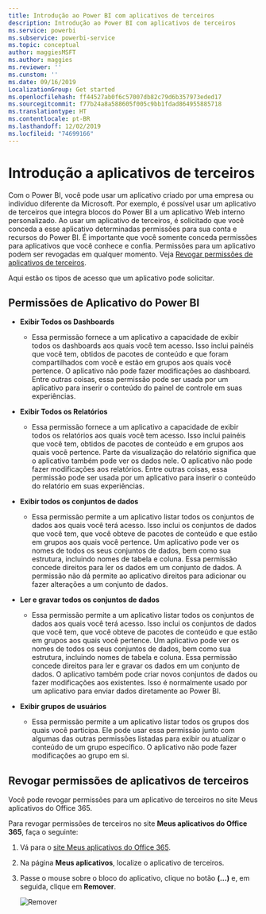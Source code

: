 ```yaml
---
title: Introdução ao Power BI com aplicativos de terceiros
description: Introdução ao Power BI com aplicativos de terceiros
ms.service: powerbi
ms.subservice: powerbi-service
ms.topic: conceptual
author: maggiesMSFT
ms.author: maggies
ms.reviewer: ''
ms.cunstom: ''
ms.date: 09/16/2019
LocalizationGroup: Get started
ms.openlocfilehash: ff44527ab0f6c57007db82c79d6b357973eded17
ms.sourcegitcommit: f77b24a8a588605f005c9bb1fdad864955885718
ms.translationtype: HT
ms.contentlocale: pt-BR
ms.lasthandoff: 12/02/2019
ms.locfileid: "74699166"
---
```

# <a name="get-started-with-third-party-apps"></a>Introdução a aplicativos de terceiros

Com o Power BI, você pode usar um aplicativo criado por uma empresa ou indivíduo diferente da Microsoft. Por exemplo, é possível usar um aplicativo de terceiros que integra blocos do Power BI a um aplicativo Web interno personalizado. Ao usar um aplicativo de terceiros, é solicitado que você conceda a esse aplicativo determinadas permissões para sua conta e recursos do Power BI. É importante que você somente conceda permissões para aplicativos que você conhece e confia. Permissões para um aplicativo podem ser revogadas em qualquer momento. Veja [Revogar permissões de aplicativos de terceiros](#revoke).

Aqui estão os tipos de acesso que um aplicativo pode solicitar.

## <a name="power-bi-app-permissions"></a>Permissões de Aplicativo do Power BI

* **Exibir Todos os Dashboards**
  
  * Essa permissão fornece a um aplicativo a capacidade de exibir todos os dashboards aos quais você tem acesso. Isso inclui painéis que você tem, obtidos de pacotes de conteúdo e que foram compartilhados com você e estão em grupos aos quais você pertence. O aplicativo não pode fazer modificações ao dashboard. Entre outras coisas, essa permissão pode ser usada por um aplicativo para inserir o conteúdo do painel de controle em suas experiências.

* **Exibir Todos os Relatórios**
  
  * Essa permissão fornece a um aplicativo a capacidade de exibir todos os relatórios aos quais você tem acesso. Isso inclui painéis que você tem, obtidos de pacotes de conteúdo e em grupos aos quais você pertence. Parte da visualização do relatório significa que o aplicativo também pode ver os dados nele. O aplicativo não pode fazer modificações aos relatórios. Entre outras coisas, essa permissão pode ser usada por um aplicativo para inserir o conteúdo do relatório em suas experiências.

* **Exibir todos os conjuntos de dados**
  
  * Essa permissão permite a um aplicativo listar todos os conjuntos de dados aos quais você terá acesso. Isso inclui os conjuntos de dados que você tem, que você obteve de pacotes de conteúdo e que estão em grupos aos quais você pertence. Um aplicativo pode ver os nomes de todos os seus conjuntos de dados, bem como sua estrutura, incluindo nomes de tabela e coluna. Essa permissão concede direitos para ler os dados em um conjunto de dados. A permissão não dá permite ao aplicativo direitos para adicionar ou fazer alterações a um conjunto de dados.
* **Ler e gravar todos os conjuntos de dados**
  
  * Essa permissão permite a um aplicativo listar todos os conjuntos de dados aos quais você terá acesso. Isso inclui os conjuntos de dados que você tem, que você obteve de pacotes de conteúdo e que estão em grupos aos quais você pertence. Um aplicativo pode ver os nomes de todos os seus conjuntos de dados, bem como sua estrutura, incluindo nomes de tabela e coluna. Essa permissão concede direitos para ler e gravar os dados em um conjunto de dados. O aplicativo também pode criar novos conjuntos de dados ou fazer modificações aos existentes. Isso é normalmente usado por um aplicativo para enviar dados diretamente ao Power BI.

* **Exibir grupos de usuários**
  
  * Essa permissão permite a um aplicativo listar todos os grupos dos quais você participa. Ele pode usar essa permissão junto com algumas das outras permissões listadas para exibir ou atualizar o conteúdo de um grupo específico. O aplicativo não pode fazer modificações ao grupo em si.

<a name="revoke"/>

## <a name="revoke-third-party-app-permissions"></a>Revogar permissões de aplicativos de terceiros

Você pode revogar permissões para um aplicativo de terceiros no site Meus aplicativos do Office 365.

Para revogar permissões de terceiros no site **Meus aplicativos do Office 365**, faça o seguinte:

1. Vá para o [site Meus aplicativos do Office 365](https://portal.office.com/myapps).

2. Na página **Meus aplicativos**, localize o aplicativo de terceiros.

3. Passe o mouse sobre o bloco do aplicativo, clique no botão **(…)** e, em seguida, clique em **Remover**.

   ![Remover](media/service-power-bi-get-started-third-party-apps/remove.png)